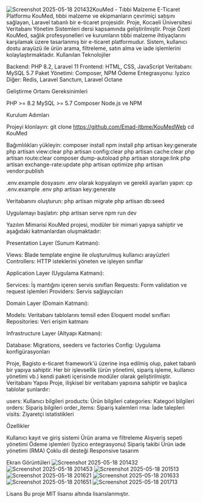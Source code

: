 ![Screenshot 2025-05-18 201432](https://github.com/user-attachments/assets/98b35b5d-04e2-45e6-9194-2fe2c9b51af3)KouMed - Tıbbi Malzeme E-Ticaret Platformu
KouMed, tıbbi malzeme ve ekipmanların çevrimiçi satışını sağlayan, Laravel tabanlı bir e-ticaret projesidir. Proje, Kocaeli Üniversitesi Veritabanı Yönetim Sistemleri dersi kapsamında geliştirilmiştir.
Proje Özeti
KouMed, sağlık profesyonelleri ve kurumların tıbbi malzeme ihtiyaçlarını karşılamak üzere tasarlanmış bir e-ticaret platformudur. Sistem, kullanıcı dostu arayüzü ile ürün arama, filtreleme, satın alma ve iade işlemlerini kolaylaştırmaktadır.
Kullanılan Teknolojiler

Backend: PHP 8.2, Laravel 11
Frontend: HTML, CSS, JavaScript
Veritabanı: MySQL 5.7
Paket Yönetimi: Composer, NPM
Ödeme Entegrasyonu: Iyzico
Diğer: Redis, Laravel Sanctum, Laravel Octane

Geliştirme Ortamı Gereksinimleri

PHP >= 8.2
MySQL >= 5.7
Composer
Node.js ve NPM

Kurulum Adımları

Projeyi klonlayın:
git clone https://github.com/Emad-itbme/KouMedWeb
cd KouMed

Bağımlılıkları yükleyin:
composer install
npm install
php artisan key:generate
php artisan view:clear
php artisan config:clear
php artisan cache:clear
php artisan route:clear
composer dump-autoload
php artisan storage:link
php artisan exchange-rate:update
php artisan optimize
php artisan vendor:publish

.env.example dosyasını .env olarak kopyalayın ve gerekli ayarları yapın:
cp .env.example .env
php artisan key:generate

Veritabanını oluşturun:
php artisan migrate
php artisan db:seed

Uygulamayı başlatın:
php artisan serve
npm run dev


Yazılım Mimarisi
KouMed projesi, modüler bir mimari yapıya sahiptir ve aşağıdaki katmanlardan oluşmaktadır:

Presentation Layer (Sunum Katmanı):

Views: Blade template engine ile oluşturulmuş kullanıcı arayüzleri
Controllers: HTTP isteklerini yöneten ve işleyen sınıflar


Application Layer (Uygulama Katmanı):

Services: İş mantığını içeren servis sınıfları
Requests: Form validation ve request işlemleri
Providers: Servis sağlayıcıları


Domain Layer (Domain Katmanı):

Models: Veritabanı tablolarını temsil eden Eloquent model sınıfları
Repositories: Veri erişim katmanı


Infrastructure Layer (Altyapı Katmanı):

Database: Migrations, seeders ve factories
Config: Uygulama konfigürasyonları



Proje, Bagisto e-ticaret framework'ü üzerine inşa edilmiş olup, paket tabanlı bir yapıya sahiptir. Her bir işlevsellik (ürün yönetimi, sipariş işleme, kullanıcı yönetimi vb.) kendi paketi içerisinde modüler olarak geliştirilmiştir.
Veritabanı Yapısı
Proje, ilişkisel bir veritabanı yapısına sahiptir ve başlıca tablolar şunlardır:

users: Kullanıcı bilgileri
products: Ürün bilgileri
categories: Kategori bilgileri
orders: Sipariş bilgileri
order_items: Sipariş kalemleri
rma: İade talepleri
visits: Ziyaretçi istatistikleri

Özellikler

Kullanıcı kayıt ve giriş sistemi
Ürün arama ve filtreleme
Alışveriş sepeti yönetimi
Ödeme işlemleri (Iyzico entegrasyonu)
Sipariş takibi
Ürün iade yönetimi (RMA)
Çoklu dil desteği
Responsive tasarım

Ekran Görüntüleri
![Screenshot 2025-05-18 201432](https://github.com/user-attachments/assets/6f614ed7-a607-431b-8f06-085d1aa9ec08)
![Screenshot 2025-05-18 201453](https://github.com/user-attachments/assets/d80e0db3-b079-4c19-a934-ec74d6ef0932)
![Screenshot 2025-05-18 201513](https://github.com/user-attachments/assets/c704e7e3-cfe4-4a08-80ae-f778e2677cdc)
![Screenshot 2025-05-18 201621](https://github.com/user-attachments/assets/131a0bde-9929-44dc-a75d-1829fa66c946)
![Screenshot 2025-05-18 201633](https://github.com/user-attachments/assets/db60a9dc-e614-4446-b18f-e60940ddf13f)
![Screenshot 2025-05-18 201651](https://github.com/user-attachments/assets/0f006aa8-c14f-4c10-9db1-2ef66519e127)
![Screenshot 2025-05-18 201713](https://github.com/user-attachments/assets/2f4af274-7a65-4e55-a563-86ea9211b5e4)


Lisans
Bu proje MIT lisansı altında lisanslanmıştır.
